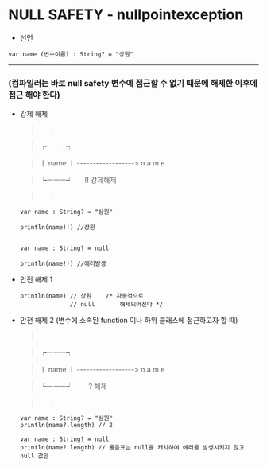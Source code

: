 # NULL SAFETY - nullpointexception

* 선언

```
var name (변수이름) : String? = "상원"
```

---

### (컴파일러는 바로 null safety 변수에 접근할 수 없기 때문에 해제한 이후에 접근 해야 한다)

* 강제 해제

  >>       

  >  ┍ㅡㅡㅡ┑

  > ㅣ name ㅣ  ------------------>  n a m e

  >  ┕ㅡㅡㅡ┙        !! 강제해제

  >>       

  ```
  var name : String? = "상원"

  println(name!!) //상원


  var name : String? = null

  println(name!!) //에러발생
  ```

* 안전 해제 1

  ```
  println(name) // 상원    /* 자동적으로
                // null       해제되어진다 */
  ```                

* 안전 해제 2 (변수에 소속된 function 이나 하위 클래스에 접근하고자 할 때)

  >>       

  >  ┍ㅡㅡㅡ┑

  > ㅣ name ㅣ  ------------------>  n a m e

  >  ┕ㅡㅡㅡ┙          ? 해제

  >>       

  ```
  var name : String? = "상원"
  println(name?.length) // 2
  
  var name : String? = null
  println(name?.length) // 물음표는 null을 캐치하여 에러를 발생시키지 않고 null 값만 

  ```
  
  
